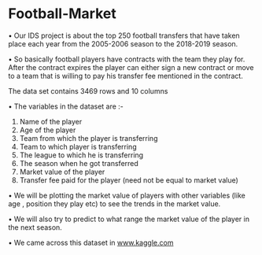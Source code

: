 # Football-Market


•	Our IDS project is about the top 250 football transfers that have taken place each year from the 2005-2006 season to the 2018-2019 season.

•	So basically football players have contracts with the team they play for. After the contract expires the player can either sign a new contract or  move to a team that is willing to pay his transfer fee mentioned in the contract.

The data set contains 3469 rows and 10 columns

•	The variables in the dataset are :-
1.	Name of the player
2.	Age of the player
3.	Team from which the player is transferring
4.	Team to which player is transferring
5.	The league to which he is transferring
6.	The season when he got transferred
7.	Market value of the player
8.	Transfer fee paid for the player (need not be equal to market value)


•	We will be plotting the market value of players with other variables (like age , position they play etc)  to see the trends in the market value.

•	We will also try to predict to what range the market value of the player in the next season.

•	We came across this dataset in www.kaggle.com


